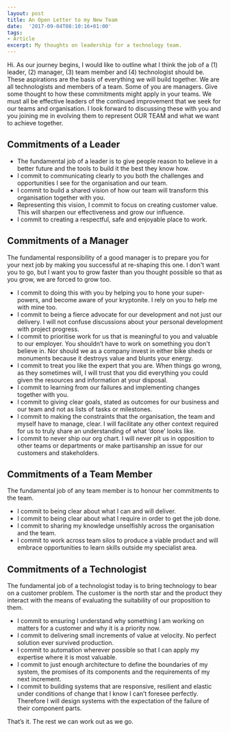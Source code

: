 ```yaml
---
layout: post
title: An Open Letter to my New Team
date:  '2017-09-04T08:10:16+01:00'
tags:
- Article
excerpt: My thoughts on leadership for a technology team. 
---
```



Hi. As our journey begins, I would like to outline what I think the job of a (1) leader, (2) manager, (3) team member and (4) technologist should be. These aspirations are the basis of everything we will build together. We are all technologists and members of a team. Some of you are managers. Give some thought to how these commitments might apply in your teams. We must all be effective leaders of the continued improvement that we seek for our teams and organisation. I look forward to discussing these with you and you joining me in evolving them to represent OUR TEAM and what we want to achieve together.

## Commitments of a Leader

+ The fundamental job of a leader is to give people reason to believe in a better future and the tools to build it the best they know how.
+ I commit to communicating clearly to you both the challenges and opportunities I see for the organisation and our team.
+ I commit to build a shared vision of how our team will transform this organisation together with you.
+ Representing this vision, I commit to focus on creating customer value. This will sharpen our effectiveness and grow our influence.
+ I commit to creating a respectful, safe and enjoyable place to work.

## Commitments of a Manager

The fundamental responsibility of a good manager is to prepare you for your next job by making you successful at re-shaping this one. I don't want you to go, but I want you to grow faster than you thought possible so that as you grow, we are forced to grow too.

+ I commit to doing this with you by helping you to hone your super-powers, and become aware of your kryptonite. I rely on you to help me with mine too.
+ I commit to being a fierce advocate for our development and not just our delivery. I will not confuse discussions about your personal development with project progress.
+ I commit to prioritise work for us that is meaningful to you and valuable to our employer. You shouldn’t have to work on something you don't believe in. Nor should we as a company invest in either bike sheds or monuments because it destroys value and blunts your energy.
+ I commit to treat you like the expert that you are. When things go wrong, as they sometimes will, I will trust that you did everything you could given the resources and information at your disposal.
+ I commit to learning from our failures and implementing changes together with you.
+ I commit to giving clear goals, stated as outcomes for our business and our team and not as lists of tasks or milestones.
+ I commit to making the constraints that the organisation, the team and myself have to manage, clear. I will facilitate any other context required for us to truly share an understanding of what ‘done’ looks like.
+ I commit to never ship our org chart. I will never pit us in opposition to other teams or departments or make partisanship an issue for our customers and stakeholders.

## Commitments of a Team Member

The fundamental job of any team member is to honour her commitments to the team.

+ I commit to being clear about what I can and will deliver.
+ I commit to being clear about what I require in order to get the job done.
+ I commit to sharing my knowledge unselfishly across the organisation and the team.
+ I commit to work across team silos to produce a viable product and will embrace opportunities to learn skills outside my specialist area.

## Commitments of a Technologist

The fundamental job of a technologist today is to bring technology to bear on a customer problem. The customer is the north star and the product they interact with the means of evaluating the suitability of our proposition to them.

+ I commit to ensuring I understand why something I am working on matters for a customer and why it is a priority now.
+ I commit to delivering small increments of value at velocity. No perfect solution ever survived production.
+ I commit to automation wherever possible so that I can apply my expertise where it is most valuable.
+ I commit to just enough architecture to define the boundaries of my system, the promises of its components and the requirements of my next increment.
+ I commit to building systems that are responsive, resilient and elastic under conditions of change that I know I can’t foresee perfectly. Therefore I will design systems with the expectation of the failure of their component parts.


That’s it. The rest we can work out as we go.